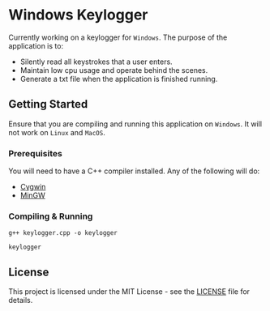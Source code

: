 # Windows Keylogger

Currently working on a keylogger for ```Windows```. The purpose of the application is to:
* Silently read all keystrokes that a user enters.
* Maintain low cpu usage and operate behind the scenes. 
* Generate a txt file when the application is finished running.

## Getting Started

Ensure that you are compiling and running this application on ```Windows```. It will not work on ```Linux``` and ```MacOS```.

### Prerequisites

You will need to have a C++ compiler installed. Any of the following will do:
* [Cygwin](https://cygwin.com/)
* [MinGW](http://www.mingw.org/)

### Compiling & Running

```g++ keylogger.cpp -o keylogger```

```keylogger```

## License

This project is licensed under the MIT License - see the [LICENSE](https://github.com/nemzutkovic/Keylogger/blob/master/LICENSE) file for details.
